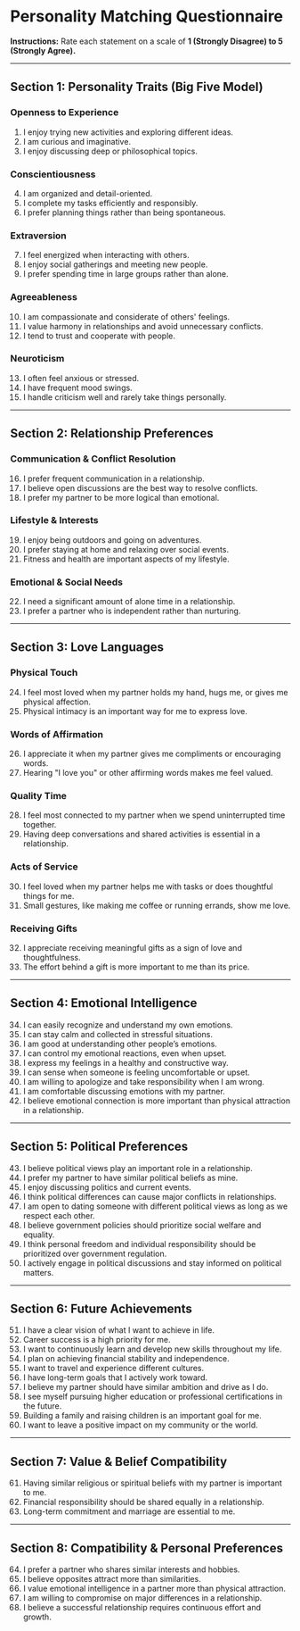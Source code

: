# Personality Matching Questionnaire

**Instructions:** Rate each statement on a scale of **1 (Strongly Disagree) to 5 (Strongly Agree).**  

---
## Section 1: Personality Traits (Big Five Model)
### Openness to Experience
1. I enjoy trying new activities and exploring different ideas.  
2. I am curious and imaginative.  
3. I enjoy discussing deep or philosophical topics.  
### Conscientiousness
4. I am organized and detail-oriented.  
5. I complete my tasks efficiently and responsibly.  
6. I prefer planning things rather than being spontaneous.  
### Extraversion
7. I feel energized when interacting with others.  
8. I enjoy social gatherings and meeting new people.  
9. I prefer spending time in large groups rather than alone.  
### Agreeableness
10. I am compassionate and considerate of others' feelings.  
11. I value harmony in relationships and avoid unnecessary conflicts.  
12. I tend to trust and cooperate with people.  
### Neuroticism
13. I often feel anxious or stressed.  
14. I have frequent mood swings.  
15. I handle criticism well and rarely take things personally.  
---
## Section 2: Relationship Preferences
### Communication & Conflict Resolution
16. I prefer frequent communication in a relationship.  
17. I believe open discussions are the best way to resolve conflicts.  
18. I prefer my partner to be more logical than emotional.  
### Lifestyle & Interests
19. I enjoy being outdoors and going on adventures.  
20. I prefer staying at home and relaxing over social events.  
21. Fitness and health are important aspects of my lifestyle.  
### Emotional & Social Needs
22. I need a significant amount of alone time in a relationship.  
23. I prefer a partner who is independent rather than nurturing.  
---
## Section 3: Love Languages
### Physical Touch
24. I feel most loved when my partner holds my hand, hugs me, or gives me physical affection.  
25. Physical intimacy is an important way for me to express love.  
### Words of Affirmation
26. I appreciate it when my partner gives me compliments or encouraging words.  
27. Hearing "I love you" or other affirming words makes me feel valued.  
### Quality Time
28. I feel most connected to my partner when we spend uninterrupted time together.  
29. Having deep conversations and shared activities is essential in a relationship.  
### Acts of Service
30. I feel loved when my partner helps me with tasks or does thoughtful things for me.  
31. Small gestures, like making me coffee or running errands, show me love.  
### Receiving Gifts
32. I appreciate receiving meaningful gifts as a sign of love and thoughtfulness.  
33. The effort behind a gift is more important to me than its price.  
---
## Section 4: Emotional Intelligence
34. I can easily recognize and understand my own emotions.  
35. I can stay calm and collected in stressful situations.  
36. I am good at understanding other people’s emotions.  
37. I can control my emotional reactions, even when upset.  
38. I express my feelings in a healthy and constructive way.  
39. I can sense when someone is feeling uncomfortable or upset.  
40. I am willing to apologize and take responsibility when I am wrong.  
41. I am comfortable discussing emotions with my partner.  
42. I believe emotional connection is more important than physical attraction in a relationship.  

---

## Section 5: Political Preferences

43. I believe political views play an important role in a relationship.  
44. I prefer my partner to have similar political beliefs as mine.  
45. I enjoy discussing politics and current events.  
46. I think political differences can cause major conflicts in relationships.  
47. I am open to dating someone with different political views as long as we respect each other.  
48. I believe government policies should prioritize social welfare and equality.  
49. I think personal freedom and individual responsibility should be prioritized over government regulation.  
50. I actively engage in political discussions and stay informed on political matters.  

---

## Section 6: Future Achievements

51. I have a clear vision of what I want to achieve in life.  
52. Career success is a high priority for me.  
53. I want to continuously learn and develop new skills throughout my life.  
54. I plan on achieving financial stability and independence.  
55. I want to travel and experience different cultures.  
56. I have long-term goals that I actively work toward.  
57. I believe my partner should have similar ambition and drive as I do.  
58. I see myself pursuing higher education or professional certifications in the future.  
59. Building a family and raising children is an important goal for me.  
60. I want to leave a positive impact on my community or the world.  

---

## Section 7: Value & Belief Compatibility

61. Having similar religious or spiritual beliefs with my partner is important to me.  
62. Financial responsibility should be shared equally in a relationship.  
63. Long-term commitment and marriage are essential to me.  

---

## Section 8: Compatibility & Personal Preferences

64. I prefer a partner who shares similar interests and hobbies.  
65. I believe opposites attract more than similarities.  
66. I value emotional intelligence in a partner more than physical attraction.  
67. I am willing to compromise on major differences in a relationship.  
68. I believe a successful relationship requires continuous effort and growth.  